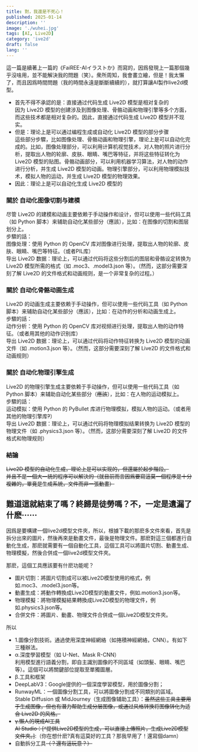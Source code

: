 ```yaml
---
title: 對，我還是不死心！
published: 2025-01-14
description: ''
image: './wuhei.jpg'
tags: [AI, Live2D]
category: 'ive2d'
draft: false 
lang: ''
---
```


這一篇是續著上一篇的《FaiREE-AIイラストか》而寫的，因爲發現上一篇那個幾乎沒啥用，並不能解決我的問題（笑）。衆所周知，我會畫立繪，但是！我太懶了，而且因爲時間問題（我的時間永遠是斷斷續續的），就打算讓AI製作live2d模型。<br>

- 首先不得不承認的是：直接通过代码生成 Live2D 模型是相对复杂的<br>
因为 Live2D 模型的创建涉及到图像处理、骨骼动画和物理引擎等多个方面，而这些技术都是相对复杂的。因此，直接通过代码生成 Live2D 模型并不现实。
- 但是：理论上是可以通过编程生成或自动化 Live2D 模型的部分步骤<br>
這些部分步驟，比如图像处理、骨骼动画和物理引擎，理论上是可以自动化完成的。比如，图像处理部分，可以利用计算机视觉技术，对人物的照片进行分析，提取出人物的轮廓、皮肤、眼睛、嘴巴等特征，并将这些特征转化为 Live2D 模型的贴图。骨骼动画部分，可以利用机器学习算法，对人物的动作进行分析，并生成 Live2D 模型的动画。物理引擎部分，可以利用物理模拟技术，模拟人物的运动，并生成 Live2D 模型的物理效果。
- 因此：理论上是可以自动化生成 Live2D 模型的<br>

### 關於 自动化图像切割与建模
尽管 Live2D 的建模和动画主要依赖于手动操作和设计，但可以使用一些代码工具（如 Python 脚本）来辅助自动化某些部分（應該），比如：在图像的切割和图层划分上。<br>
步驟的話：<br>
图像处理：使用 Python 的 OpenCV 库对图像进行处理，提取出人物的轮廓、皮肤、眼睛、嘴巴等特征。（或者PIL库）<br>
导出 Live2D 数据：理论上，可以通过代码将这些分割后的图层和骨骼设定转换为 Live2D 模型所需的格式（如 .moc3、.model3.json 等）。（然而，这部分需要深刻了解 Live2D 的文件格式和动画规则，是一个非常复杂的过程。）<br>

### 關於 自动化骨骼动画生成
Live2D 的动画生成主要依赖于手动操作，但可以使用一些代码工具（如 Python 脚本）来辅助自动化某些部分（應該），比如：在动作的分析和动画生成上。<br>
步驟的話：<br>
动作分析：使用 Python 的 OpenCV 库对视频进行处理，提取出人物的动作特征。（或者用其他的动作识别库）<br>
导出 Live2D 数据：理论上，可以通过代码将动作特征转换为 Live2D 模型的动画文件（如 .motion3.json 等）。（然而，这部分需要深刻了解 Live2D 的文件格式和动画规则）<br>

### 關於 自动化物理引擎生成
Live2D 的物理引擎生成主要依赖于手动操作，但可以使用一些代码工具（如 Python 脚本）来辅助自动化某些部分（~~應該~~），比如：在人物的运动模拟上。<br>
步驟的話：<br>
运动模拟：使用 Python 的 PyBullet 库进行物理模拟，模拟人物的运动。（或者用其他的物理引擎库~~?~~）<br>
导出 Live2D 数据：理论上，可以通过代码将物理模拟结果转换为 Live2D 模型的物理文件（如 .physics3.json 等）。（然而，这部分需要深刻了解 Live2D 的文件格式和物理规则）<br>

### ~~結論~~
~~Live2D 模型的自动化生成，理论上是可以实现的，但還屬於起步階段。<br>~~
~~并且不是一個大一統的程序可以解決的（就目前而言因爲要寫這莫一個程序是十分複雜的，畢竟是生成系統，文件而非一張動畫）~~

## 難道這就結束了嗎？終歸是徒勞嗎？不，一定是遺漏了什麽······

因爲是要構建一個live2d模型文件夾，所以，根據下載的那麽多文件來看，首先是拆分出來的圖片，然後再來是動畫文件，最後是物理文件。那麽對這三個都進行自動化生成，那麽就需要有一個自動化工具，這個工具可以將圖片切割、動畫生成、物理模擬，然後合併成一個live2d模型文件夾。

那麽，這個工具應該要有什麽功能呢？

- 圖片切割：將圖片切割成可以被Live2D模型使用的格式，例如.moc3、.model3.json等。
- 動畫生成：將動作轉換成Live2D模型的動畫文件，例如.motion3.json等。
- 物理模擬：將物理模擬結果轉換成Live2D模型的物理文件，例如.physics3.json等。
- 合併文件：將圖片、動畫、物理文件合併成一個Live2D模型文件夾。

所以<br>
* 1.圖像分割技術。通過使用深度神經網絡（如捲積神經網絡，CNN）。有如下三種辦法。
 * α.深度學習模型（如 U-Net、Mask R-CNN）<br>
利用模型進行語義分割，即自主識別圖像的不同區域（如頭髮、眼睛、嘴巴等）。這個可以將關鍵部位提取至單獨圖層。
 * β.工具和框架<br>
  * DeepLabV3：Google提供的一個深度學習模型，用於圖像分割；
  * RunwayML：一個圖像分割工具，可以將圖像分割成不同類別的區域。
  Stable Diffusion 或 MidJourney（生成图像辅助工具）：~~虽然这些工具主要用于生成图像，但也有潜力帮助生成分层图像，或通过风格转换将图像转化为适合 Live2D 的风格。~~
 * ~~γ.懶人的現成AI工具~~<br>
~~AI Studio：[^提供Live2D模型的生成，可以直接上傳照片，生成Live2D模型文件夾。]~~:（你在想什麽?真有這莫好的工具？那我早用了！還寫個damn）
* 自動拆分工具~~（？還有這玩意？）~~

